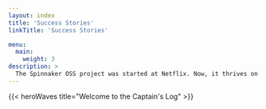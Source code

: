 ```yaml
---
layout: index
title: 'Success Stories'
linkTitle: 'Success Stories'

menu:
  main:
    weight: 3
description: >
  The Spinnaker OSS project was started at Netflix. Now, it thrives on the contributions of the broader DevOps community who have adopted it as their Continuous Delivery tool.
---
```


{{< heroWaves title="Welcome to the Captain's Log" >}}
